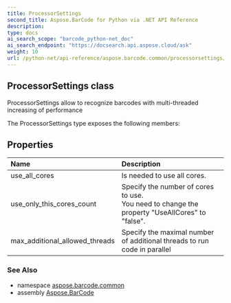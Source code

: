 ```yaml
---
title: ProcessorSettings
second_title: Aspose.BarCode for Python via .NET API Reference
description: 
type: docs
ai_search_scope: "barcode_python-net_doc"
ai_search_endpoint: "https://docsearch.api.aspose.cloud/ask"
weight: 10
url: /python-net/api-reference/aspose.barcode.common/processorsettings/
---
```


## ProcessorSettings class

ProcessorSettings allow to recognize barcodes with multi-threaded increasing of performance

The ProcessorSettings type exposes the following members:
## Properties
| Name | Description |
| :- | :- |
|use_all_cores|Is needed to use all cores.|
|use_only_this_cores_count|Specify the number of cores to use. <br/>            You need to change the property "UseAllCores" to "false".|
|max_additional_allowed_threads|Specify the maximal number of additional threads to run code in parallel|

### See Also

* namespace [aspose.barcode.common](/barcode/python-net/api-reference/aspose.barcode.common/)
* assembly [Aspose.BarCode](/barcode/python-net/api-reference/)


